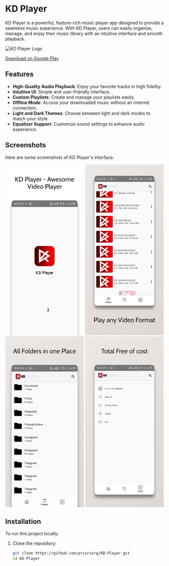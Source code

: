 # KD Player

KD Player is a powerful, feature-rich music player app designed to provide a seamless music experience. With KD Player, users can easily organize, manage, and enjoy their music library with an intuitive interface and smooth playback.

![KD Player Logo](link-to-your-logo-if-available)

[Download on Google Play](https://play.google.com/store/apps/details?id=com.prisri.kdplayer)

## Features

- **High-Quality Audio Playback**: Enjoy your favorite tracks in high fidelity.
- **Intuitive UI**: Simple and user-friendly interface.
- **Custom Playlists**: Create and manage your playlists easily.
- **Offline Mode**: Access your downloaded music without an internet connection.
- **Light and Dark Themes**: Choose between light and dark modes to match your style.
- **Equalizer Support**: Customize sound settings to enhance audio experience.

## Screenshots

Here are some screenshots of KD Player's interface:

<div>
  <img src="https://raw.githubusercontent.com/prisriorg/KD-Player/refs/heads/main/screenshort/1.webp" alt="Screenshot 1" width="250"/>
  <img src="https://raw.githubusercontent.com/prisriorg/KD-Player/refs/heads/main/screenshort/2.webp" alt="Screenshot 2" width="250"/>
</div>
<div> <img src="https://raw.githubusercontent.com/prisriorg/KD-Player/refs/heads/main/screenshort/3.webp" alt="Screenshot 3" width="250"/>
  <img src="https://raw.githubusercontent.com/prisriorg/KD-Player/refs/heads/main/screenshort/4.webp" alt="Screenshot 4" width="250"/></div>

## Installation

To run this project locally:

1. Clone the repository:
   ```bash
   git clone https://github.com/prisriorg/KD-Player.git
   cd KD-Player

